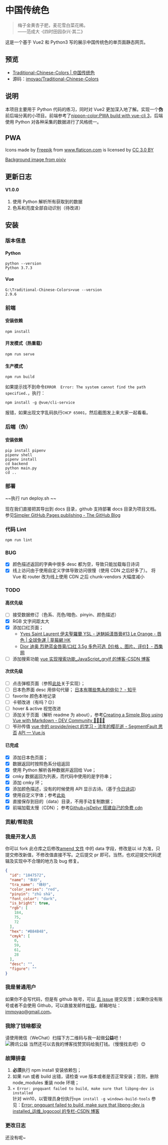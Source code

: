 # 中国传统色
> 梅子金黄杏子肥，麦花雪白菜花稀。
  <right><br>——范成大 ·《四时田园杂兴·其二》</right>

这是一个基于 Vue2 和 Python3 写的展示中国传统色的单页面静态网页。
## 预览
- [Traditional-Chinese-Colors | 中国传统色](https://colors.masantu.com/)
- 源码：[imoyao/Traditional-Chinese-Colors](https://github.com/imoyao/Traditional-Chinese-Colors)
## 说明
本项目主要用于 Python 代码的练习，同时对 Vue2 更加深入地了解。实现一个**伪**前后端分离的小项目。前端参考了[nippon-color:PWA build with vue-cli 3](https://github.com/ssshooter/nippon-color)，后端使用 Python 对各种采集的数据进行了风格统一。

## PWA
<!-- https://www.flaticon.com/packs/japan-21 -->
<div>Icons made by <a href="http://www.freepik.com" title="Freepik">Freepik</a> from <a href="https://www.flaticon.com/" title="Flaticon">www.flaticon.com</a> is licensed by <a href="http://creativecommons.org/licenses/by/3.0/" title="Creative Commons BY 3.0" target="_blank">CC 3.0 BY</a></div>        

[Background image from pixiv](https://www.pixiv.net/member_illust.php?mode=medium&illust_id=64253519)

## 更新日志
#### V1.0.0
1. 使用 Python 解析所有获取到的数据
2. 色系和亮度全部自动识别（待改进）

## 安装
### 版本信息

#### Python
```plain
python --version
Python 3.7.3
```
#### Vue
```plain
G:\Traditional-Chinese-Colors>vue --version
2.9.6
```
### 前端

#### 安装依赖
```shell
npm install
```
#### 开发模式（热重载）
```shell
npm run serve
```

#### 生产模式
```shell
npm run build
```
如果提示找不到命令`ERROR  Error: The system cannot find the path specified.`，执行：
```plain
npm install -g @vue/cli-service
```
报错，如果出现文字乱码执行`CHCP 65001`，然后截图发上来大家一起看看。

### 后端（伪）

#### 安装依赖
```shell
pip install pipenv
pipenv shell
pipenv install
cd backend
python main.py
cd ..
```

### 部署
~~执行 run deploy.sh ~~

现在我们直接把其导出到 docs 目录，github 支持部署 docs 目录为项目文档。  
参见[Simpler GitHub Pages publishing - The GitHub Blog](https://github.blog/2016-08-17-simpler-github-pages-publishing/)

### 代码 Lint
```shell
npm run lint
```
### BUG
- [x] 颜色描述返回的字典中很多 desc 都为空，导致只能加载每日诗词
- [x] 线上访问由于使用自定义字体导致访问很慢（使用 CDN 之后好多了）。
    将 Vue 和 router 改为线上使用 CDN 之后 chunk-vendors 大幅度减小
### TODO
#### 高优先级
- [ ] 接受数据修订（色系、亮色/暗色、pinyin、颜色描述）
- [x] RGB 文字间距太大
- [x] 添加口红页面；
    - [Yves Saint Laurent 伊夫聖羅蘭 YSL - 迷魅純漾唇膏#13 Le Orange - 唇色 | 全球免運 | 草莓網 HK](https://www.strawberrynet.com/zh-hant-hk/yves-saint-laurent-rouge-pur-couture-13-le-orange-3-8g-0-13oz/120747/)
    - [Dior 迪奥 烈艳蓝金唇膏/口红 3.5g 多色可选【价格 、图片、评价】- 西集网](https://www.xiji.com/product-127271.html)
- [ ] 添加搜索功能
    [vue 实现搜索功能_JavaScript_grylf 的博客-CSDN 博客](https://blog.csdn.net/grylf/article/details/82737335)
#### 次优先级
- [ ] 点击弹框页面（参照[此处](https://colors.ichuantong.cn/)关于实现）；
- [ ] 日本色界面 desc 用俳句代替；
    [日本有哪些隽永的俳句？ - 知乎](https://www.zhihu.com/question/20776491)
- [ ] favorite 颜色本地记录
- [ ] 卡顿改进（有吗？😐）
- [ ] hover & active 视觉改进
- [ ] 添加关于页面（解析 readme 为 about），参考[Creating a Simple Blog using Vue with Markdown - DEV Community 👩‍💻👨‍💻](https://dev.to/vycoder/creating-a-simple-blog-using-vue-with-markdown-2omd)
- [ ] 爷孙传值
    [vue 中的 provide/inject 的学习 - 流年的樱花逝 - SegmentFault 思否](https://segmentfault.com/a/1190000014095107)
    [API — Vue.js](https://cn.vuejs.org/v2/api/?#provide-inject)
#### 已完成
- [x] 添加日本色页面；
- [x] 数据返回时按照色系分组返回
- [x] 使用 Python 解析各种数据并返回给 Vue；
- [x] cmky 数据返回为列表，而代码中使用的是字符串；
- [x] 添加 cmky 环；
- [x] 添加颜色描述，没有的时候使用 API 显示古诗。（基于[今日诗词](https://www.jinrishici.com/doc/)）
- [x] 使用自定义字体；参考[此处](https://blog.csdn.net/lanseguhui/article/details/94629601)
- [x] 直接保存到目的（data）目录，不用手动复制数据；
- [x] 前端加载太慢（CDN）；
    参考[Github+jsDelivr 搭建自己的免费 cdn](https://blog.csdn.net/cungudafa/article/details/104274949)

### 贡献/帮助我

### 我是开发人员
你可以 fork 此仓库之后修改[amend 文件](_data/amend.json) 中的 data 字段，修改是以 id 为准，只提交修改新值，不修改值直接不写。之后提交 pr 即可。当然，也欢迎提交代码逻辑及实现中不合理的地方及 bug 修复。
```json
{
  "id": "1847572",
  "name": "朱砂",
  "tra_name": "硃砂",
  "color_series": "red",
  "pinyin": "zhū shā",
  "font_color": "dark",
  "is_bright": true,
  "rgb": [
    184,
    75,
    72
  ],
  "hex": "#B84B48",
  "cmyk": [
    0,
    59,
    61,
    28
  ],
  "desc": "",
  "figure": ""
}
```

### 我是普通用户
如果你不会写代码，但是有 github 账号，可以 [去 issue](https://github.com/imoyao/Traditional-Chinese-Colors/issues) 提交反馈；如果你没有账号或者不会使用 Github，可以直接发邮件[给我](mailto:immoyao@gmail.com)，邮箱地址：immoyao@gmail.com。

### 我除了钱啥都没
请使用微信（WeChat）扫描下方二维码与我一起做**公益**吧！  
![腾讯公益](https://www.masantu.com/img/PublicWelfare-for-Children.jpg)
当然还可以去我的博客找赞赏码给我打钱。（慢慢找去吧）😊

### 故障排查
1. **必须**执行 npm install 安装依赖包；
2. 如果 run 或者 build 出错，请检查 vue 版本或者是否正常安装；否则，删除 node_modules 重装 node 环境；
3. `× Error: pngquant failed to build, make sure that libpng-dev is installed`  
针对 win10，以管理员身份执行`npm install -g windows-build-tools`
参见：[Error: pngquant failed to build, make sure that libpng-dev is installed_运维_logocool 的专栏-CSDN 博客](https://blog.csdn.net/logocool/article/details/104653530)


### 更改日志
还没有呢~

